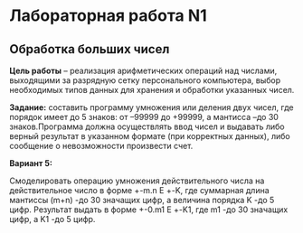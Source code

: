 # Лабораторная работа N1
## Обработка больших чисел

__Цель работы__ – реализация арифметических операций над числами, выходящими за разрядную сетку персонального компьютера, выбор необходимых типов данных для хранения и обработки указанных чисел.


__Задание:__ составить программу умножения или деления двух чисел, где порядок имеет до 5 знаков: от –99999 до +99999, а мантисса –до 30 знаков.Программа  должна  осуществлять  ввод  чисел  и  выдавать  либо  верный результат в указанном формате (при корректных данных), либо сообщение о невозможности произвести счет.


__Вариант 5:__

Смоделировать операцию умножения действительного числа на действительное число в форме    +-m.n Е +-K, где суммарная длина мантиссы (m+n) -до 30 значащих цифр, а величина порядка K -до 5 цифр. Результат выдать в форме +-0.m1 Е +-K1, где m1 -до 30 значащих цифр, а K1 -до 5 цифр.
